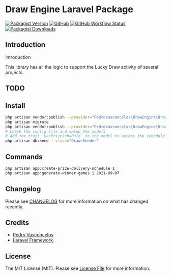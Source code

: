# Draw Engine Laravel Package
[![Packagist Version](https://img.shields.io/packagist/v/pedro-vasconcelos/draw-engine?style=flat-square)](https://packagist.org/packages/pedro-vasconcelos/draw-engine)
[![GitHub](https://img.shields.io/github/license/pedro-vasconcelos/draw-engine?style=flat-square)](LICENSE)
[![GitHub Workflow Status](https://img.shields.io/github/workflow/status/pedro-vasconcelos/draw-engine/run-tests?color=green&style=flat-square)](https://github.com/pedro-vasconcelos/draw-engine/actions)
[![Packagist Downloads](https://img.shields.io/packagist/dt/pedro-vasconcelos/draw-engine?color=green&style=flat-square)](https://packagist.org/packages/pedro-vasconcelos/draw-engine)

## Introduction

Introduction

This library has all the logic to support the Lucky Draw activity of several projects.

## TODO

## Install

```bash
php artisan vendor:publish --provider="PedroVasconcelos\DrawEngine\DrawServiceProvider" --tag="migrations"
php artisan migrate
php artisan vendor:publish --provider="PedroVasconcelos\DrawEngine\DrawServiceProvider" --tag="config"
# Check the config file and setup the models
# Add the trait `HasPrizeSchedule` to the model to access the schedule
php artisan db:seed --class="DrawsSeeder"
```

## Commands

```bash
php artisan app:create-prize-delivery-schedule 1
php artisan app:generate-winner-games 1 2021-09-07
```

## Changelog

Please see [CHANGELOG](CHANGELOG.md) for more information on what has changed recently.

## Credits

- [Pedro Vasconcelos](https://github.com/pedro-vasconcelos)
- [Laravel Framework](https://github.com/laravel/framework).

## License

The MIT License (MIT). Please see [License File](LICENSE) for more information.
